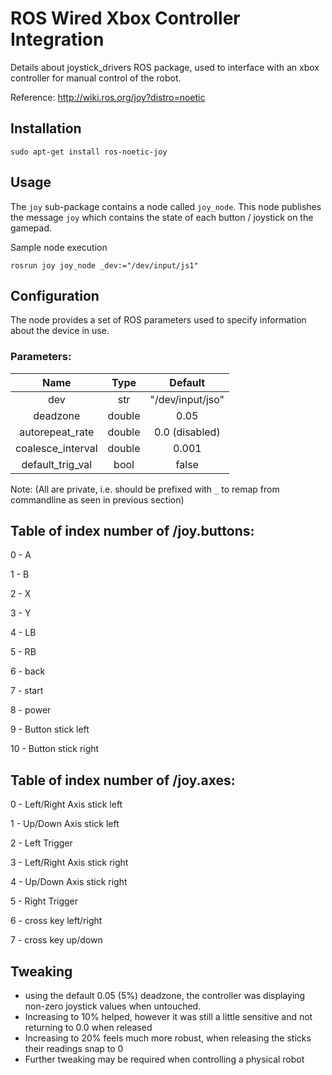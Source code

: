 # ROS Wired Xbox Controller Integration
Details about joystick_drivers ROS package, used to interface
with an xbox controller for manual control of the robot. 

Reference: http://wiki.ros.org/joy?distro=noetic

## Installation 
```
sudo apt-get install ros-noetic-joy
```

## Usage 
The `joy` sub-package contains a node called `joy_node`. This
node publishes the message `joy` which contains the state of each
button / joystick on the gamepad.

Sample node execution
```
rosrun joy joy_node _dev:="/dev/input/js1"
```

## Configuration
The node provides a set of ROS parameters used to specify information 
about the device in use. 

### Parameters: 

| Name              |  Type   | Default           |
|:-----------------:|:-------:|:-----------------:|
| dev               | str     |  "/dev/input/jso" |
| deadzone          | double  | 0.05              |
| autorepeat_rate   | double  | 0.0 (disabled)    |
| coalesce_interval | double  | 0.001             |
| default_trig_val  | bool    | false             |

Note: (All are private, i.e. should be prefixed with `_` to remap from commandline as seen in previous section)

## Table of index number of /joy.buttons:

0 - A

1 - B

2 - X

3 - Y

4 - LB
 
5 - RB
 
6 - back
 
7 - start
 
8 - power
 
9 - Button stick left
 
10 -  Button stick right

## Table of index number of /joy.axes:

0 - Left/Right Axis stick left

1 - Up/Down Axis stick left

2 - Left Trigger

3 - Left/Right Axis stick right

4 - Up/Down Axis stick right

5 - Right Trigger

6 - cross key left/right

7 - cross key up/down

## Tweaking
- using the default 0.05 (5%) deadzone, the controller was displaying non-zero joystick 
values when untouched. 
- Increasing to 10% helped, however it was still a little sensitive and not returning to 0.0 when released
- Increasing to 20% feels much more robust, when releasing the sticks their readings snap to 0
- Further tweaking may be required when controlling a physical robot